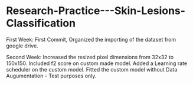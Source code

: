 # Research-Practice---Skin-Lesions-Classification


First Week:
First Commit, Organized the importing of the dataset from google drive.

Second Week:
Increased the resized pixel dimensions from 32x32 to 150x150.
Included f2 score on custom made model.
Added a Learning rate scheduler on the custom model.
Fitted the custom model without Data Augumentation - Test purposes only.
